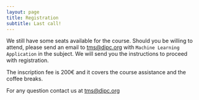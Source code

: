 ```yaml
---
layout: page
title: Registration
subtitle: Last call!
---
```


We still have some seats available for the course. Should you be willing to attend, please send an email to <tms@dipc.org> with `Machine Learning Application` in the subject. We will send you the instructions to proceed with registration.

The inscription fee is 200€ and it covers the course assistance and the coffee breaks.

For any question contact us at <tms@dipc.org>


